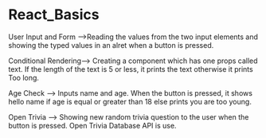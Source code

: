 # React_Basics
User Input  and Form -->Reading the values from the two input elements and showing the typed values in an alret when a button is pressed.

Conditional Rendering--> Creating a component which has one props called text. If the length of the text is 5 or less, it prints the text otherwise it prints Too long. 

Age Check --> Inputs name and age. When the button is pressed, it shows hello name if age is equal or greater than 18 else prints you are too young. 

Open Trivia --> Showing new random trivia question to the user when the button is pressed. Open Trivia Database API is use. 
